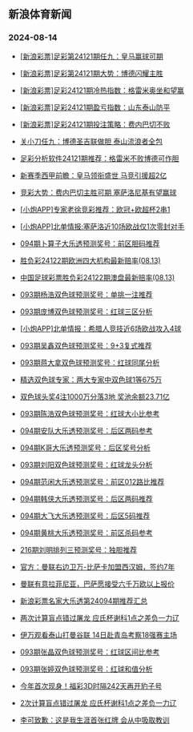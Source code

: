 ## 新浪体育新闻 
### 2024-08-14

+ [[新浪彩票]足彩第24121期任九：皇马赢球可期](https://sports.sina.com.cn/l/2024-08-13/doc-incimwyu8965381.shtml)

+ [[新浪彩票]足彩第24121期大势：博德闪耀主胜](https://sports.sina.com.cn/l/2024-08-13/doc-incimwys0703468.shtml)

+ [[新浪彩票]足彩24121期冷热指数：格雷米奥坐和望赢](https://sports.sina.com.cn/l/2024-08-13/doc-incinchm8504261.shtml)

+ [[新浪彩票]足彩24121期盈亏指数：山东泰山防平](https://sports.sina.com.cn/l/2024-08-13/doc-incinchs8835607.shtml)

+ [[新浪彩票]足彩24121期投注策略：费内巴切不败](https://sports.sina.com.cn/l/2024-08-13/doc-incimwyu8966010.shtml)

+ [关小刀任九：博德圣吉联做胆 泰山流浪者全包](https://sports.sina.com.cn/l/2024-08-13/doc-incinuee3569895.shtml)

+ [足彩分析软件24121期推荐：格雷米不败博德可作胆](https://sports.sina.com.cn/l/2024-08-13/doc-incinchs8836422.shtml)

+ [新赛季西甲前瞻：皇马领衔盛世 马竞引援超2亿](https://sports.sina.com.cn/l/2024-08-13/doc-incimnkw0910263.shtml)

+ [竞彩大势：费内巴切主胜可期 塞萨洛尼基有望赢球](https://sports.sina.com.cn/l/2024-08-13/doc-incinchq0574611.shtml)

+ [[小炮APP]专家老徐竞彩推荐：欧冠+欧超杯2串1](https://sports.sina.com.cn/l/2024-08-13/doc-inciniqn0513528.shtml)

+ [[小炮APP]北单情报:塞萨洛近10场欧战仅1次零封对手](https://sports.sina.com.cn/l/2024-08-13/doc-inciniqq8773876.shtml)

+ [094期卜算子大乐透预测奖号：前区胆码推荐](https://sports.sina.com.cn/l/2024-08-13/doc-incinpwf8372228.shtml)

+ [胜负彩24122期欧洲四大机构最新赔率(08.13)](https://sports.sina.com.cn/l/2024-08-13/doc-incinyne0254865.shtml)

+ [中国足球彩票胜负彩24122期澳盘最新赔率(08.13)](https://sports.sina.com.cn/l/2024-08-13/doc-incinynh8519521.shtml)

+ [093期杨浩双色球预测奖号：单挑一注推荐](https://sports.sina.com.cn/l/2024-08-13/doc-incinchn3845991.shtml)

+ [093期庞博双色球预测奖号：红球三区分析](https://sports.sina.com.cn/l/2024-08-13/doc-incinchq0615123.shtml)

+ [[小炮APP]北单情报：希腊人竞技近6场欧战攻入4球](https://sports.sina.com.cn/l/2024-08-13/doc-inciniqk3742114.shtml)

+ [093期吴鑫双色球预测奖号：9+3复式推荐](https://sports.sina.com.cn/l/2024-08-13/doc-incinchs8877770.shtml)

+ [093期蒋大拿双色球预测奖号：红球同尾分析](https://sports.sina.com.cn/l/2024-08-13/doc-incinchn3849588.shtml)

+ [精选双色球专家：两大专家中双色球1等675万](https://sports.sina.com.cn/l/2024-08-13/doc-inciniqi8462263.shtml)

+ [双色球头奖4注1000万分落3地 奖池余额23.71亿](https://sports.sina.com.cn/l/2024-08-13/doc-incipmaa8354254.shtml)

+ [093期陈浩双色球预测奖号：红球大小比参考](https://sports.sina.com.cn/l/2024-08-13/doc-incinchq0610332.shtml)

+ [094期安队大乐透预测奖号：后区两码参考](https://sports.sina.com.cn/l/2024-08-13/doc-inciniqi8474838.shtml)

+ [094期K哥大乐透预测奖号：后区奖号分析](https://sports.sina.com.cn/l/2024-08-13/doc-inciniqi8474344.shtml)

+ [093期刘阳双色球预测奖号：红球龙头分析](https://sports.sina.com.cn/l/2024-08-13/doc-incinchq0611453.shtml)

+ [094期范闲大乐透预测奖号：前区012路比推荐](https://sports.sina.com.cn/l/2024-08-13/doc-incinpwh3668478.shtml)

+ [094期韩侠大乐透预测奖号：后区两码推荐](https://sports.sina.com.cn/l/2024-08-13/doc-incinpwk0434265.shtml)

+ [094期大飞大乐透预测奖号：后区5码推荐](https://sports.sina.com.cn/l/2024-08-13/doc-incinpwh3667744.shtml)

+ [094期黄桃大乐透预测奖号：前区杀码参考](https://sports.sina.com.cn/l/2024-08-13/doc-incinpwh3670225.shtml)

+ [216期刘明排列三预测奖号：独胆推荐](https://sports.sina.com.cn/l/2024-08-13/doc-inciniqq8791410.shtml)

+ [官方：曼联右边卫万-比萨卡加盟西汉姆，签约7年](https://sports.sina.com.cn/g/2024-08-14/doc-inciprka5017133.shtml)

+ [曼联有意拉菲尼亚，巴萨愿接受六千万欧以上报价](https://sports.sina.com.cn/g/2024-08-14/doc-incipriu3199352.shtml)

+ [新浪彩票名家大乐透第24094期推荐汇总](https://sports.sina.com.cn/l/2024-08-13/doc-inciniqn0536736.shtml)

+ [两次计算盲点错过屠龙 应氏杯谢科1点之差负一力辽](https://sports.sina.com.cn/go/2024-08-13/doc-incinpwk0410261.shtml)

+ [伊万观看泰山打曼谷联 14日赴青岛考察18强赛主场](https://sports.sina.com.cn/china/2024-08-13/doc-incinuec8267644.shtml)

+ [093期张晶双色球预测奖号：红球区间比参考](https://sports.sina.com.cn/l/2024-08-13/doc-incinchm8542665.shtml)

+ [093期张婷双色球预测奖号：红球和值分析](https://sports.sina.com.cn/l/2024-08-13/doc-incinchm8546528.shtml)

+ [今年首次现身！福彩3D时隔242天再开豹子号](https://sports.sina.com.cn/l/2024-08-13/doc-incipmae5129970.shtml)

+ [2次计算盲点错过屠龙 应氏杯谢科1点之差负一力辽](https://sports.sina.com.cn/go/2024-08-13/doc-incinpwk0410261.shtml)

+ [李可致歉：这是我生涯首张红牌 会从中吸取教训](https://sports.sina.com.cn/china/2024-08-13/doc-inciniqq8794443.shtml)

